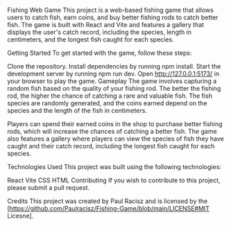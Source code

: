 Fishing Web Game
This project is a web-based fishing game that allows users to catch fish, earn coins, and buy better fishing rods to catch better fish. The game is built with React and Vite and features a gallery that displays the user's catch record, including the species, length in centimeters, and the longest fish caught for each species.

Getting Started
To get started with the game, follow these steps:

Clone the repository.
Install dependencies by running npm install.
Start the development server by running npm run dev.
Open http://127.0.0.1:5173/ in your browser to play the game.
Gameplay
The game involves capturing a random fish based on the quality of your fishing rod. The better the fishing rod, the higher the chance of catching a rare and valuable fish. The fish species are randomly generated, and the coins earned depend on the species and the length of the fish in centimeters.

Players can spend their earned coins in the shop to purchase better fishing rods, which will increase the chances of catching a better fish. The game also features a gallery where players can view the species of fish they have caught and their catch record, including the longest fish caught for each species.

Technologies Used
This project was built using the following technologies:

React
Vite
CSS
HTML
Contributing
If you wish to contribute to this project, please submit a pull request.

Credits
This project was created by Paul Racisz and is licensed by the [https://github.com/Paulracisz/Fishing-Game/blob/main/LICENSE#MIT Licesne].
